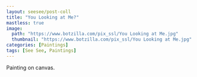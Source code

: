 ```yaml
---
layout: seesee/post-coll
title: "You Looking at Me?"
mastless: true
image:
  path: "https://www.botzilla.com/pix_ssl/You Looking at Me.jpg"
  thumbnail: "https://www.botzilla.com/pix_ssl/You Looking at Me.jpg"
categories: [Paintings]
tags: [See See, Paintings]
---
```


Painting on canvas.



